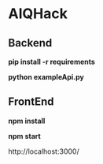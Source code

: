 # AIQHack

## Backend

__pip install -r requirements__

__python exampleApi.py__

## FrontEnd

__npm install__

__npm start__

http://localhost:3000/
